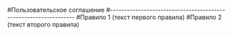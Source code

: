 #Пользовательское соглашение
#-----------------------------------------------------------------
#Правило 1 (текст первого правила)
#Правило 2 (текст второго правила)